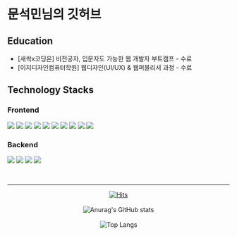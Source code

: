 # 문석민님의 깃허브


## Education

* [새싹x코딩온] 비전공자, 입문자도 가능한 웹 개발자 부트캠프 - 수료
* [이지디자인컴퓨터학원] 웹디자인(UI/UX) & 웹퍼블리셔 과정 - 수료

## Technology Stacks
### Frontend
<img src="https://img.shields.io/badge/HTML-E34F26?style=flat-square&logo=html5&logoColor=white"/></a>
<img src="https://img.shields.io/badge/CSS-1572B6?style=flat-square&logo=css3&logoColor=white"/></a>
<img src="https://img.shields.io/badge/JavaScript-F7DF1E?style=flat-square&logo=javascript&logoColor=white"/></a>
<img src="https://img.shields.io/badge/TypeScript-blue?style=flat-square&logo=TypeScript&logoColor=white"/></a>
<img src="https://img.shields.io/badge/React-61DAFB?style=flat-square&logo=react&logoColor=white"/></a>
<img src="https://img.shields.io/badge/Next.js-000000?style=flat-square&logo=Next.js&logoColor=white" /></a>
<img src="https://img.shields.io/badge/TailwindCSS-rgb(56%2C%20189%2C%20248)?style=flat-square&logo=tailwindcss&logoColor=white"/></a>
<img src="https://img.shields.io/badge/Styled--Components-DB7093?style=flat-square&logo=styled-components&logoColor=white"/></a>
<img src="https://img.shields.io/badge/Vite-B73BFE?style=flat-square&logo=vite&logoColor=FFD62E" /></a>
<img src="https://img.shields.io/badge/sveltekit-FF3E00?style=flat-square&logo=svelte&logoColor=FFD62E" /></a>




### Backend
<img src="https://img.shields.io/badge/Puppeteer-DB7093?&style=flat-square&logo=puppeteer&logoColor=white"/></a>
<img src="https://img.shields.io/badge/Python-blue?style=flat-square&logo=python&logoColor=white"/></a>
<img src="https://img.shields.io/badge/Node.js-339933?style=flat-square&logo=nodedotjs&logoColor=white"/></a>
<img src="https://img.shields.io/badge/Express-404D59?style=flat-square&logo=express&logoColor=white"/></a>

<br>
<div align=center>
<hr>
  
[![Hits](https://hits.seeyoufarm.com/api/count/incr/badge.svg?url=https%3A%2F%2Fgithub.com%2Fmsm0748%2Fhit-counter&count_bg=%2379C83D&title_bg=%23555555&icon=&icon_color=%23E7E7E7&title=hits&edge_flat=false)](https://hits.seeyoufarm.com)
<br>
<br>
![Anurag's GitHub stats](https://github-readme-stats.vercel.app/api?username=msm0748&show_icons=true&count_private=true&theme=merko)
<br>
<br>
![Top Langs](https://github-readme-stats.vercel.app/api/top-langs/?username=msm0748&layout=compact)
<br>
</div>
